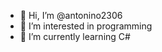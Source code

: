 - 👋 Hi, I’m @antonino2306
- 👀 I’m interested in programming
- 🌱 I’m currently learning C#

<!---
antonino2306/antonino2306 is a ✨ special ✨ repository because its `README.md` (this file) appears on your GitHub profile.
You can click the Preview link to take a look at your changes.
--->
